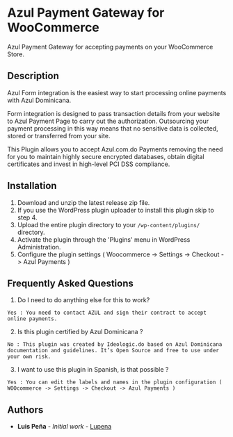 # Azul Payment Gateway for WooCommerce
Azul Payment Gateway for accepting payments on your WooCommerce Store.

## Description 

Azul Form integration is the easiest way to start processing online payments with Azul Dominicana.

Form integration is designed to pass transaction details from your website to Azul Payment Page to carry out the authorization. Outsourcing your payment processing in this way means that no sensitive data is collected, stored or transferred from your site.

This Plugin allows you to accept Azul.com.do Payments removing the need for you to maintain highly secure encrypted databases, obtain digital certificates and invest in high-level PCI DSS compliance.


## Installation

1. Download and unzip the latest release zip file.
2. If you use the WordPress plugin uploader to install this plugin skip to step 4.
3. Upload the entire plugin directory to your `/wp-content/plugins/` directory.
4. Activate the plugin through the 'Plugins' menu in WordPress Administration.
5. Configure the plugin settings ( Woocommerce -> Settings -> Checkout -> Azul Payments )

## Frequently Asked Questions

1) Do I need to do anything else for this to work?

```
Yes : You need to contact AZUL and sign their contract to accept online payments.
```

2) Is this plugin certified by Azul Dominicana ?

```
No : This plugin was created by Ideologic.do based on Azul Dominicana documentation and guidelines. It’s Open Source and free to use under your own risk.
```

3) I want to use this plugin in Spanish, is that possible ?

```
Yes : You can edit the labels and names in the plugin configuration ( WOOcommerce -> Settings -> Checkout -> Azul Payments )
```


## Authors

* **Luis Peña** - *Initial work* - [Lupena](https://github.com/lupena)

